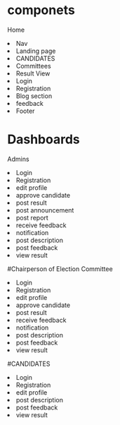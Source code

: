 # componets

Home

<li>Nav</li>  
<li>Landing page</li>  
<li>CANDIDATES</li>  
<li>Committees</li> 
<li>Result View</li>  
<li>Login</li>  
<li>Registration</li>  
<li>Blog section</li>  
<li>feedback</li>   
<li>Footer</li>  



# Dashboards

Admins

<li>Login</li>  
<li>Registration</li>  
<li>edit profile</li>
<li>approve candidate</li>
<li>post result</li>
<li>post announcement</li>
<li>post report</li>
<li>receive feedback</li>
<li>notification</li>
<li>post description</li>
<li>post feedback</li>
<li>view result</li>


#Chairperson of Election Committee




<li>Login</li>  
<li>Registration</li>  
<li>edit profile</li>
<li>approve candidate</li>
<li>post result</li>
<li>receive feedback</li>
<li>notification</li>
<li>post description</li>
<li>post feedback</li>
<li>view result</li>

#CANDIDATES




<li>Login</li>  
<li>Registration</li>  
<li>edit profile</li>
<li>post description</li>
<li>post feedback</li>
<li>view result</li>


